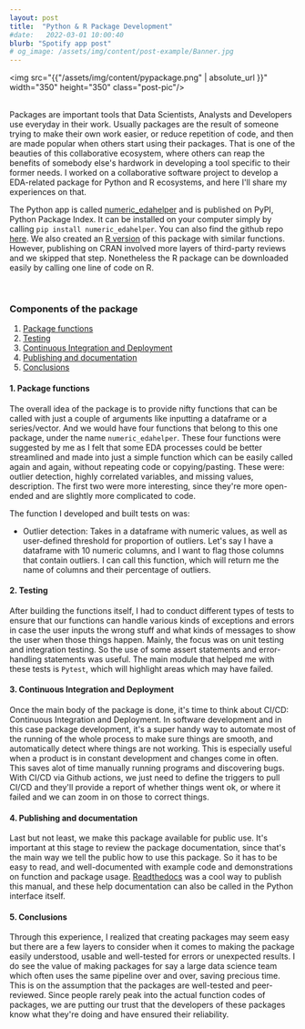 ```yaml
---
layout: post
title:  "Python & R Package Development"
#date:   2022-03-01 10:00:40
blurb: "Spotify app post"
# og_image: /assets/img/content/post-example/Banner.jpg
---
```


<img src="{{"/assets/img/content/pypackage.png" | absolute_url }}" width="350" height="350" class="post-pic"/>
<br />
<br />

Packages are important tools that Data Scientists, Analysts and Developers use everyday in their work. Usually packages are the result of someone trying to make their own work easier, or reduce repetition of code, and then are made popular when others start using their packages. That is one of the beauties of this collaborative ecosystem, where others can reap the benefits of somebody else's hardwork in developing a tool specific to their former needs. I worked on a collaborative software project to develop a EDA-related package for Python and R ecosystems, and here I'll share my experiences on that.

The Python app is called [numeric_edahelper](https://pypi.org/project/numeric-edahelper/) and is published on PyPI, Python Package Index. It can be installed on your computer simply by calling `pip install numeric_edahelper`. You can also find the github repo [here](https://github.com/UBC-MDS/numeric_edahelper). We also created an [R version](https://github.com/UBC-MDS/nedahelpeR) of this package with similar functions. However, publishing on CRAN involved more layers of third-party reviews and we skipped that step. Nonetheless the R package can be downloaded easily by calling one line of code on R.

<br />

### Components of the package

1. [Package functions](#1-package-functions)
2. [Testing](#2-testing)
3. [Continuous Integration and Deployment](#3-continuous-integration-and-deployment)
4. [Publishing and documentation](#4-publishing-and-documentation)
5. [Conclusions](#5-conclusions)

#### 1. Package functions
The overall idea of the package is to provide nifty functions that can be called with just a couple of arguments like inputting a dataframe or a series/vector. And we would have four functions that belong to this one package, under the name `numeric_edahelper`. These four functions were suggested by me as I felt that some EDA processes could be better streamlined and made into just a simple function which can be easily called again and again, without repeating code or copying/pasting. These were: outlier detection, highly correlated variables, and missing values, description. The first two were more interesting, since they're more open-ended and are slightly more complicated to code.

The function I developed and built tests on was:
- Outlier detection: Takes in a dataframe with numeric values, as well as user-defined threshold for proportion of outliers. Let's say I have a dataframe with 10 numeric columns, and I want to flag those columns that contain outliers. I can call this function, which will return me the name of columns and their percentage of outliers. 

#### 2. Testing
After building the functions itself, I had to conduct different types of tests to ensure that our functions can handle various kinds of exceptions and errors in case the user inputs the wrong stuff and what kinds of messages to show the user when those things happen. Mainly, the focus was on unit testing and integration testing. So the use of some assert statements and error-handling statements was useful. The main module that helped me with these tests is `Pytest`, which will highlight areas which may have failed.

#### 3. Continuous Integration and Deployment
Once the main body of the package is done, it's time to think about CI/CD: Continuous Integration and Deployment. In software development and in this case package development, it's a super handy way to automate most of the running of the whole process to make sure things are smooth, and automatically detect where things are not working. This is especially useful when a product is in constant development and changes come in often. This saves alot of time manually running programs and discovering bugs. With CI/CD via Github actions, we just need to define the triggers to pull CI/CD and they'll provide a report of whether things went ok, or where it failed and we can zoom in on those to correct things.

#### 4. Publishing and documentation
Last but not least, we make this package available for public use. It's important at this stage to review the package documentation, since that's the main way we tell the public how to use this package. So it has to be easy to read, and well-documented with example code and demonstrations on function and package usage. [Readthedocs](https://numeric-edahelper.readthedocs.io/en/latest/) was a cool way to publish this manual, and these help documentation can also be called in the Python interface itself.

#### 5. Conclusions
Through this experience, I realized that creating packages may seem easy but there are a few layers to consider when it comes to making the package easily understood, usable and well-tested for errors or unexpected results. I do see the value of making packages for say a large data science team which often uses the same pipeline over and over, saving precious time. This is on the assumption that the packages are well-tested and peer-reviewed. Since people rarely peak into the actual function codes of packages, we are putting our trust that the developers of these packages know what they're doing and have ensured their reliability.
